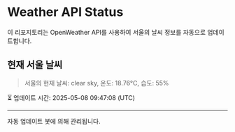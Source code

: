 
# Weather API Status

이 리포지토리는 OpenWeather API를 사용하여 서울의 날씨 정보를 자동으로 업데이트합니다.

## 현재 서울 날씨
> 서울의 현재 날씨: clear sky, 온도: 18.76°C, 습도: 55%

⏳ 업데이트 시간: 2025-05-08 09:47:08 (UTC)

---
자동 업데이트 봇에 의해 관리됩니다.
